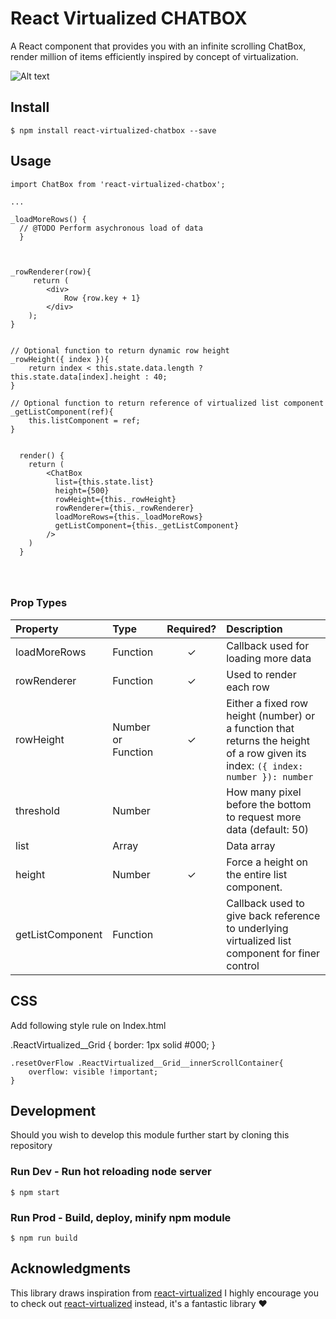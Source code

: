 # React Virtualized CHATBOX

A React component that provides you with an infinite scrolling ChatBox, render million of items efficiently inspired by concept of virtualization.

![Alt text](https://github.com/raodurgesh/react-virtualized-chatbox/blob/master/chat.gif)

## Install
```
$ npm install react-virtualized-chatbox --save
```

## Usage

```
import ChatBox from 'react-virtualized-chatbox';

...

_loadMoreRows() {
  // @TODO Perform asychronous load of data
  }



_rowRenderer(row){
	 return (
        <div>
            Row {row.key + 1}
        </div>
    );
}


// Optional function to return dynamic row height
_rowHeight({ index }){
    return index < this.state.data.length ? this.state.data[index].height : 40;
}

// Optional function to return reference of virtualized list component 
_getListComponent(ref){
	this.listComponent = ref;
}


  render() {
    return (
        <ChatBox
          list={this.state.list}
          height={500}
          rowHeight={this._rowHeight}
          rowRenderer={this._rowRenderer}
          loadMoreRows={this._loadMoreRows}
          getListComponent={this._getListComponent}
        />
    )
  }




```

### Prop Types
| Property | Type | Required? | Description |
|:---|:---|:---:|:---|
| loadMoreRows | Function | ✓ | Callback used for loading more data |
| rowRenderer | Function | ✓ | Used to render each row |
| rowHeight | Number or Function | ✓ | Either a fixed row height (number) or a function that returns the height of a row given its index: `({ index: number }): number` |
| threshold | Number |  | How many pixel before the bottom  to request more data (default: 50) |
| list | Array |  | Data array |
| height | Number | ✓ | Force a height on the entire list component. |
| getListComponent | Function |  | Callback used to give back reference to underlying virtualized list component for finer control |

## CSS 
Add following style rule on Index.html

  .ReactVirtualized__Grid {
        border: 1px solid #000;
    }
  
    .resetOverFlow .ReactVirtualized__Grid__innerScrollContainer{
        overflow: visible !important;
    }

## Development
Should you wish to develop this module further start by cloning this repository

### Run Dev - Run hot reloading node server
```
$ npm start
```

### Run Prod - Build, deploy, minify npm module
```
$ npm run build
```
## Acknowledgments
This library draws inspiration from [react-virtualized](https://github.com/bvaughn/react-virtualized)  I highly encourage you to check out [react-virtualized](https://github.com/bvaughn/react-virtualized) instead, it's a fantastic library ❤️
